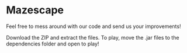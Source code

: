 # Mazescape
Feel free to mess around with our code and send us your improvements!

Download the ZIP and extract the files. To play, move the .jar files to the dependencies folder and open to play!
